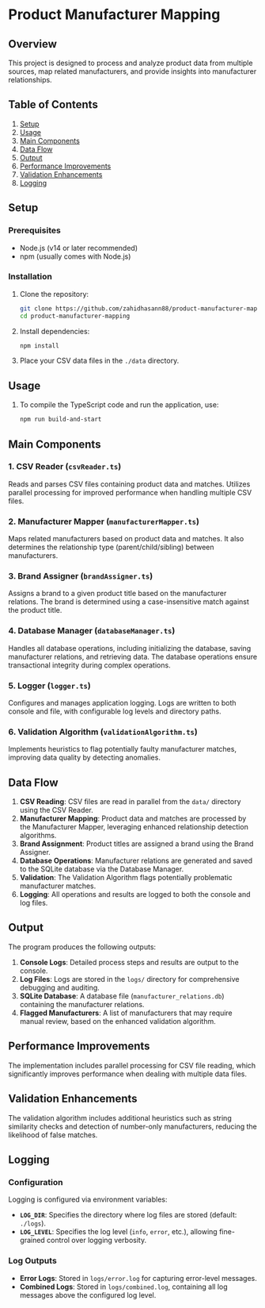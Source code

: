 # Product Manufacturer Mapping

## Overview

This project is designed to process and analyze product data from multiple sources, map related manufacturers, and provide insights into manufacturer relationships.

## Table of Contents

1. [Setup](#setup)
2. [Usage](#usage)
3. [Main Components](#main-components)
4. [Data Flow](#data-flow)
5. [Output](#output)
6. [Performance Improvements](#performance-improvements)
7. [Validation Enhancements](#validation-enhancements)
8. [Logging](#logging)

## Setup

### Prerequisites

- Node.js (v14 or later recommended)
- npm (usually comes with Node.js)

### Installation

1. Clone the repository:
   ```bash
   git clone https://github.com/zahidhasann88/product-manufacturer-mapping.git
   cd product-manufacturer-mapping
   ```

2. Install dependencies:
   ```bash
   npm install
   ```

3. Place your CSV data files in the `./data` directory.

## Usage

1. To compile the TypeScript code and run the application, use:
   ```bash
   npm run build-and-start
   ```

## Main Components

### 1. CSV Reader (`csvReader.ts`)

Reads and parses CSV files containing product data and matches. Utilizes parallel processing for improved performance when handling multiple CSV files.

### 2. Manufacturer Mapper (`manufacturerMapper.ts`)

Maps related manufacturers based on product data and matches. It also determines the relationship type (parent/child/sibling) between manufacturers.

### 3. Brand Assigner (`brandAssigner.ts`)

Assigns a brand to a given product title based on the manufacturer relations. The brand is determined using a case-insensitive match against the product title.

### 4. Database Manager (`databaseManager.ts`)

Handles all database operations, including initializing the database, saving manufacturer relations, and retrieving data. The database operations ensure transactional integrity during complex operations.

### 5. Logger (`logger.ts`)

Configures and manages application logging. Logs are written to both console and file, with configurable log levels and directory paths.

### 6. Validation Algorithm (`validationAlgorithm.ts`)

Implements heuristics to flag potentially faulty manufacturer matches, improving data quality by detecting anomalies.

## Data Flow

1. **CSV Reading**: CSV files are read in parallel from the `data/` directory using the CSV Reader.
2. **Manufacturer Mapping**: Product data and matches are processed by the Manufacturer Mapper, leveraging enhanced relationship detection algorithms.
3. **Brand Assignment**: Product titles are assigned a brand using the Brand Assigner.
4. **Database Operations**: Manufacturer relations are generated and saved to the SQLite database via the Database Manager.
5. **Validation**: The Validation Algorithm flags potentially problematic manufacturer matches.
6. **Logging**: All operations and results are logged to both the console and log files.

## Output

The program produces the following outputs:

1. **Console Logs**: Detailed process steps and results are output to the console.
2. **Log Files**: Logs are stored in the `logs/` directory for comprehensive debugging and auditing.
3. **SQLite Database**: A database file (`manufacturer_relations.db`) containing the manufacturer relations.
4. **Flagged Manufacturers**: A list of manufacturers that may require manual review, based on the enhanced validation algorithm.

## Performance Improvements

The implementation includes parallel processing for CSV file reading, which significantly improves performance when dealing with multiple data files.

## Validation Enhancements

The validation algorithm includes additional heuristics such as string similarity checks and detection of number-only manufacturers, reducing the likelihood of false matches.

## Logging

### Configuration

Logging is configured via environment variables:

- **`LOG_DIR`**: Specifies the directory where log files are stored (default: `./logs`).
- **`LOG_LEVEL`**: Specifies the log level (`info`, `error`, etc.), allowing fine-grained control over logging verbosity.

### Log Outputs

- **Error Logs**: Stored in `logs/error.log` for capturing error-level messages.
- **Combined Logs**: Stored in `logs/combined.log`, containing all log messages above the configured log level.